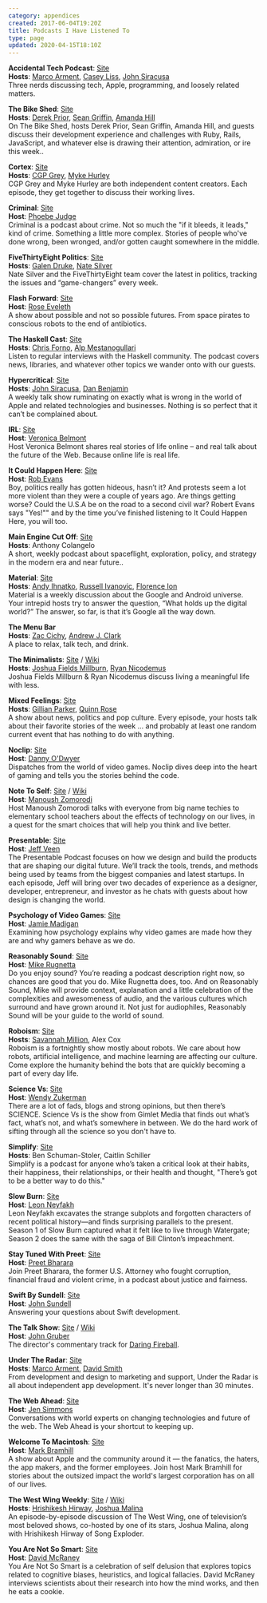 ```yaml
---
category: appendices
created: 2017-06-04T19:20Z
title: Podcasts I Have Listened To
type: page
updated: 2020-04-15T18:10Z
---
```


**Accidental Tech Podcast**: [Site](http://atp.fm)<br>
**Hosts**: [Marco Arment](https://marco.org), [Casey Liss](https://www.caseyliss.com), [John Siracusa](http://hypercritical.co)<br>
Three nerds discussing tech, Apple, programming, and loosely related matters.

**The Bike Shed**: [Site](http://bikeshed.fm)<br>
**Hosts**: [Derek Prior](http://www.prioritized.net), [Sean Griffin](https://twitter.com/sgrif), [Amanda Hill](http://www.mandybess.com)<br>
On The Bike Shed, hosts Derek Prior, Sean Griffin, Amanda Hill, and guests discuss their development experience and challenges with Ruby, Rails, JavaScript, and whatever else is drawing their attention, admiration, or ire this week..

**Cortex**: [Site](https://www.relay.fm/cortex)<br>
**Hosts**: [CGP Grey](http://www.cgpgrey.com/), [Myke Hurley](http://mykewasright.com)<br>
CGP Grey and Myke Hurley are both independent content creators. Each episode, they get together to discuss their working lives.

**Criminal**: [Site](http://thisiscriminal.com)<br>
**Host**: [Phoebe Judge](https://twitter.com/PhoebeVJudge)<br>
Criminal is a podcast about crime. Not so much the "if it bleeds, it leads," kind of crime. Something a little more complex. Stories of people who've done wrong, been wronged, and/or gotten caught somewhere in the middle.

**FiveThirtyEight Politics**: [Site](https://fivethirtyeight.com/tag/politics-podcast/)<br>
**Hosts**: [Galen Druke](http://www.galendruke.com/), [Nate Silver](https://en.wikipedia.org/wiki/Nate_Silver)<br>
Nate Silver and the FiveThirtyEight team cover the latest in politics, tracking the issues and “game-changers” every week.

**Flash Forward**: [Site](http://www.flashforwardpod.com)<br>
**Host**: [Rose Eveleth](http://roseveleth.com)<br>
A show about possible and not so possible futures. From space pirates to conscious robots to the end of antibiotics.

**The Haskell Cast**: [Site](http://www.haskellcast.com)<br>
**Hosts**: [Chris Forno](http://jekor.com), [Alp Mestanogullari](http://alpmestan.com)<br>
Listen to regular interviews with the Haskell community. The podcast covers news, libraries, and whatever other topics we wander onto with our guests.

**Hypercritical**: [Site](http://5by5.tv/hypercritical)<br>
**Hosts**: [John Siracusa](http://hypercritical.co), [Dan Benjamin](http://danbenjamin.com)<br>
A weekly talk show ruminating on exactly what is wrong in the world of Apple and related technologies and businesses. Nothing is so perfect that it can’t be complained about. 

**IRL**: [Site](https://irlpodcast.org)<br>
**Host**: [Veronica Belmont](http://www.veronicabelmont.com)<br>
Host Veronica Belmont shares real stories of life online – and real talk about the future of the Web. Because online life is real life.

**It Could Happen Here**: [Site](https://itcouldhappenherepod.com)<br>
**Host**: [Rob Evans](https://en.wikipedia.org/wiki/Rob_Evans_(reporter))<br>
Boy, politics really has gotten hideous, hasn’t it? And protests seem a lot more violent than they were a couple of years ago. Are things getting worse? Could the U.S.A be on the road to a second civil war? Robert Evans says "Yes!"" and by the time you’ve finished listening to It Could Happen Here, you will too.

**Main Engine Cut Off**: [Site](https://mainenginecutoff.com/podcast)<br>
**Hosts**: Anthony Colangelo<br>
A short, weekly podcast about spaceflight, exploration, policy, and strategy in the modern era and near future..

**Material**: [Site](https://www.relay.fm/material)<br>
**Hosts**: [Andy Ihnatko](http://ihnatko.com), [Russell Ivanovic](https://rustyshelf.org), [Florence Ion](http://www.florenceion.com)<br>
Material is a weekly discussion about the Google and Android universe. Your intrepid hosts try to answer the question, “What holds up the digital world?” The answer, so far, is that it’s Google all the way down.

**The Menu Bar**<br>
**Hosts**: [Zac Cichy](https://twitter.com/zcichy), [Andrew J. Clark](http://www.andrewjclark.com.au)<br>
A place to relax, talk tech, and drink.

**The Minimalists**: [Site](http://www.theminimalists.com/podcast/) / [Wiki](https://en.wikipedia.org/wiki/The_Minimalists)<br>
**Hosts**: [Joshua Fields Millburn](http://joshuafieldsmillburn.com), [Ryan Nicodemus](http://www.theminimalists.com/nicodemus/)<br>
Joshua Fields Millburn & Ryan Nicodemus discuss living a meaningful life with less.

**Mixed Feelings**: [Site](https://www.relay.fm/mixedfeelings)<br>
**Hosts**: [Gillian Parker](https://gillianslongisland.wordpress.com), [Quinn Rose](http://aspiringrobot.com)<br>
A show about news, politics and pop culture. Every episode, your hosts talk about their favorite stories of the week … and probably at least one random current event that has nothing to do with anything.

**Noclip**: [Site](http://noclippodcast.libsyn.com)<br>
**Host**: [Danny O'Dwyer](https://mobile.twitter.com/dannyodwyer)<br>
Dispatches from the world of video games. Noclip dives deep into the heart of gaming and tells you the stories behind the code.

**Note To Self**: [Site](http://www.wnyc.org/shows/notetoself/) / [Wiki](https://en.wikipedia.org/wiki/Note_To_Self)<br>
**Host**: [Manoush Zomorodi](http://www.manoushz.com)<br>
Host Manoush Zomorodi talks with everyone from big name techies to elementary school teachers about the effects of technology on our lives, in a quest for the smart choices that will help you think and live better.

**Presentable**: [Site](https://www.relay.fm/presentable)<br>
**Host**: [Jeff Veen](https://about.me/veen)<br>
The Presentable Podcast focuses on how we design and build the products that are shaping our digital future. We’ll track the tools, trends, and methods being used by teams from the biggest companies and latest startups. In each episode, Jeff will bring over two decades of experience as a designer, developer, entrepreneur, and investor as he chats with guests about how design is changing the world.

**Psychology of Video Games**: [Site](http://www.blogtalkradio.com/pog)<br>
**Host**: [Jamie Madigan](http://www.psychologyofgames.com)<br>
Examining how psychology explains why video games are made how they are and why gamers behave as we do.

**Reasonably Sound**: [Site](http://reasonablysound.com)<br>
**Host**: [Mike Rugnetta](http://rugnetta.com/)<br>
Do you enjoy sound? You’re reading a podcast description right now, so chances are good that you do. Mike Rugnetta does, too. And on Reasonably Sound, Mike will provide context, explanation and a little celebration of the complexities and awesomeness of audio, and the various cultures which surround and have grown around it. Not just for audiophiles, Reasonably Sound will be your guide to the world of sound.

**Roboism**: [Site](https://www.relay.fm/roboism)<br>
**Hosts**: [Savannah Million](http://savannahmillion.com), Alex Cox<br>
Roboism is a fortnightly show mostly about robots. We care about how robots, artificial intelligence, and machine learning are affecting our culture. Come explore the humanity behind the bots that are quickly becoming a part of every day life.

**Science Vs**: [Site](https://gimletmedia.com/science-vs/)<br>
**Host**: [Wendy Zukerman](https://twitter.com/wendyzuk?lang=en)<br>
There are a lot of fads, blogs and strong opinions, but then there’s SCIENCE. Science Vs is the show from Gimlet Media that finds out what’s fact, what’s not, and what’s somewhere in between. We do the hard work of sifting through all the science so you don't have to.

**Simplify**: [Site](https://www.blinkist.com/simplify)<br>
**Hosts**: Ben Schuman-Stoler, Caitlin Schiller<br>
Simplify is a podcast for anyone who’s taken a critical look at their habits, their happiness, their relationships, or their health and thought, "There’s got to be a better way to do this."

**Slow Burn**: [Site](https://slate.com/slow-burn)<br>
**Host**: [Leon Neyfakh](https://en.wikipedia.org/wiki/Leon_Neyfakh)<br>
Leon Neyfakh excavates the strange subplots and forgotten characters of recent political history—and finds surprising parallels to the present. Season 1 of Slow Burn captured what it felt like to live through Watergate; Season 2 does the same with the saga of Bill Clinton’s impeachment.

**Stay Tuned With Preet**: [Site](http://www.wnyc.org/shows/preetbharara)<br>
**Host**: [Preet Bharara](https://en.wikipedia.org/wiki/Preet_Bharara)<br>
Join Preet Bharara, the former U.S. Attorney who fought corruption, financial fraud and violent crime, in a podcast about justice and fairness.

**Swift By Sundell**: [Site](https://www.swiftbysundell.com/podcast)<br>
**Host**: [John Sundell](https://www.swiftbysundell.com)<br>
Answering your questions about Swift development.

**The Talk Show**: [Site](http://daringfireball.net/thetalkshow/) / [Wiki](https://en.wikipedia.org/wiki/The_Talk_Show_(podcast))<br>
**Host**: [John Gruber](http://daringfireball.net)<br>
The director's commentary track for [Daring Fireball](http://daringfireball.net).

**Under The Radar**: [Site](https://www.relay.fm/radar)<br>
**Hosts**: [Marco Arment](https://marco.org), [David Smith](https://david-smith.org)<br>
From development and design to marketing and support, Under the Radar is all about independent app development. It's never longer than 30 minutes.

**The Web Ahead**: [Site](http://5by5.tv/webahead)<br>
**Host**: [Jen Simmons](http://jensimmons.com)<br>
Conversations with world experts on changing technologies and future of the web. The Web Ahead is your shortcut to keeping up.

**Welcome To Macintosh**: [Site](http://www.macintosh.fm)<br>
**Host**: [Mark Bramhill](http://markbramhill.com)<br>
A show about Apple and the community around it — the fanatics, the haters, the app makers, and the former employees. Join host Mark Bramhill for stories about the outsized impact the world's largest corporation has on all of our lives.

**The West Wing Weekly**: [Site](http://thewestwingweekly.com) / [Wiki](https://en.wikipedia.org/wiki/The_West_Wing_Weekly)<br>
**Hosts**: [Hrishikesh Hirway](https://en.wikipedia.org/wiki/Hrishikesh_Hirway), [Joshua Malina](https://en.wikipedia.org/wiki/Joshua_Malina)<br>
An episode-by-episode discussion of The West Wing, one of television’s most beloved shows, co-hosted by one of its stars, Joshua Malina, along with Hrishikesh Hirway of Song Exploder.

**You Are Not So Smart**: [Site](https://youarenotsosmart.com/podcast/)<br>
**Host**: [David McRaney](http://davidmcraney.com)<br>
You Are Not So Smart is a celebration of self delusion that explores topics related to cognitive biases, heuristics, and logical fallacies. David McRaney interviews scientists about their research into how the mind works, and then he eats a cookie.
